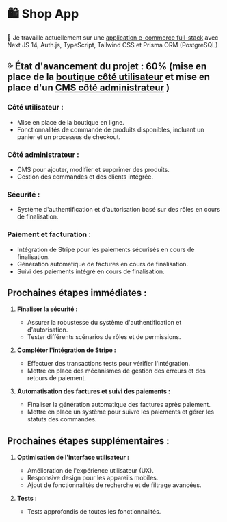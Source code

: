 # 🛍️ Shop App

🌱 Je travaille actuellement sur une [application e-commerce full-stack](https://shop-app-mu-pearl.vercel.app/) avec Next JS 14, Auth.js, TypeScript, Tailwind CSS et Prisma ORM (PostgreSQL)<br/>

## 💦 État d'avancement du projet : 60% (mise en place de la [boutique côté utilisateur](https://shop-app-mu-pearl.vercel.app/) et mise en place d'un [CMS côté administrateur](https://shop-app-mu-pearl.vercel.app/auth/admin/login) )

### Côté utilisateur :

- Mise en place de la boutique en ligne.
- Fonctionnalités de commande de produits disponibles, incluant un panier et un processus de checkout.

### Côté administrateur :

- CMS pour ajouter, modifier et supprimer des produits.
- Gestion des commandes et des clients intégrée.

### Sécurité :

- Système d'authentification et d'autorisation basé sur des rôles en cours de finalisation.

### Paiement et facturation :

- Intégration de Stripe pour les paiements sécurisés en cours de finalisation.
- Génération automatique de factures en cours de finalisation.
- Suivi des paiements intégré en cours de finalisation.

## Prochaines étapes immédiates :

1. **Finaliser la sécurité :**

   - Assurer la robustesse du système d'authentification et d'autorisation.
   - Tester différents scénarios de rôles et de permissions.

2. **Compléter l'intégration de Stripe :**

   - Effectuer des transactions tests pour vérifier l'intégration.
   - Mettre en place des mécanismes de gestion des erreurs et des retours de paiement.

3. **Automatisation des factures et suivi des paiements :**
   - Finaliser la génération automatique des factures après paiement.
   - Mettre en place un système pour suivre les paiements et gérer les statuts des commandes.

## Prochaines étapes supplémentaires :

1. **Optimisation de l'interface utilisateur :**

   - Amélioration de l'expérience utilisateur (UX).
   - Responsive design pour les appareils mobiles.
   - Ajout de fonctionnalités de recherche et de filtrage avancées.

2. **Tests :**
   - Tests approfondis de toutes les fonctionnalités.
